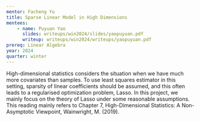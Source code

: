 ```yaml
---
mentor: Facheng Yu
title: Sparse Linear Model in High Dimensions
mentees:
    - name: Puyuan Yao
      slides: writeups/win2024/slides/yaopuyuan.pdf
      writeup: writeups/win2024/writeups/yaopuyuan.pdf
prereq: Linear Algebra
year: 2024
quarter: winter
---
```

High-dimensional statistics considers the situation when we have much more covariates than samples. To use least squares estimator in this setting, sparsity of linear coefficients should be assumed, and this often leads to a regularised optimization problem, Lasso. In this project, we mainly focus on the theory of Lasso under some reasonable assumptions. This reading mainly refers to Chapter 7, High-Dimensional Statistics: A Non-Asymptotic Viewpoint, Wainwright, M. (2019).